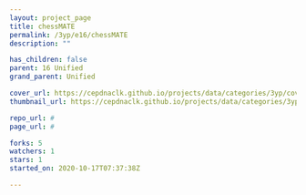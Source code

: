 ```yaml
---
layout: project_page
title: chessMATE
permalink: /3yp/e16/chessMATE
description: ""

has_children: false
parent: 16 Unified
grand_parent: Unified

cover_url: https://cepdnaclk.github.io/projects/data/categories/3yp/cover_page.jpg
thumbnail_url: https://cepdnaclk.github.io/projects/data/categories/3yp/thumbnail.jpg

repo_url: #
page_url: #

forks: 5
watchers: 1
stars: 1
started_on: 2020-10-17T07:37:38Z

---
```

    
